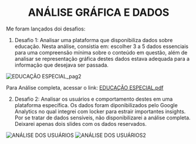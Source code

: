 <h1 align="center"> ANÁLISE GRÁFICA E DADOS </h1>

Me foram lançados doi desafios: 
1) Desafio 1: Analisar uma plataforma que disponibiliza dados sobre educação. Nesta análise, consistia em: escolher 3 a 5 dados essenciais para uma compreensão mínima sobre o conteúdo em questão, além de analisar se representação gráfica destes dados estava adequada para a informação que desejava ser passada. 

![EDUCAÇÃO ESPECIAL_pag2](https://github.com/Therezaclm/Analise-grafica-e-dados/assets/122289308/12cfe1de-2fbb-4fad-8bb5-1e74756f7448)

Para Análise completa, acessar o link: [EDUCAÇÃO ESPECIAL.pdf](https://github.com/Therezaclm/Analise-grafica-e-dados/files/11671317/EDUCACAO.ESPECIAL.pdf)

2) Desafio 2: Analisar os usuários e comportamento destes em uma plataforma específica. Os dados foram diponibilizados pelo Google Analytics no qual integrei com locker para estrair importantes insights. Por se tratar de dados sensíveis, não disponibilizarei a análise completa. Deixarei apenas dois slides com os dados reservados.   

![ANÁLISE DOS USUÁRIOS](https://github.com/Therezaclm/Analise-grafica-e-dados/assets/122289308/459fbab1-f37b-4e65-ba35-b77ac9a39272)
![ANÁLISE DOS USUÁRIOS2](https://github.com/Therezaclm/Analise-grafica-e-dados/assets/122289308/fc22933c-b6f4-4e66-b04e-27318d993a1b)
